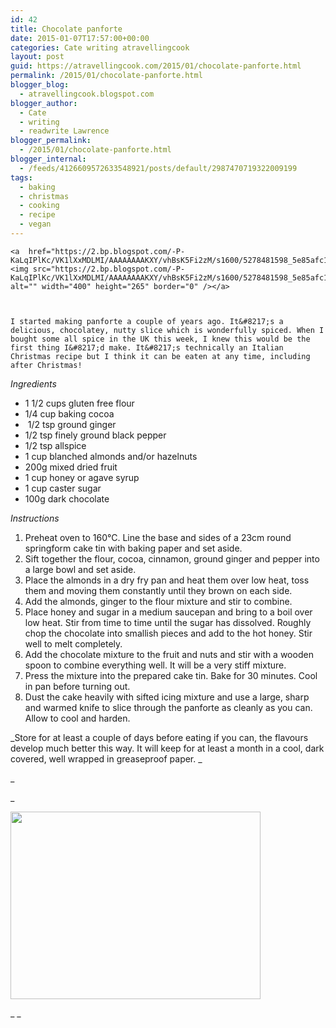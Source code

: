 ```yaml
---
id: 42
title: Chocolate panforte
date: 2015-01-07T17:57:00+00:00
categories: Cate writing atravellingcook
layout: post
guid: https://atravellingcook.com/2015/01/chocolate-panforte.html
permalink: /2015/01/chocolate-panforte.html
blogger_blog:
  - atravellingcook.blogspot.com
blogger_author:
  - Cate
  - writing
  - readwrite Lawrence
blogger_permalink:
  - /2015/01/chocolate-panforte.html
blogger_internal:
  - /feeds/4126609572633548921/posts/default/2987470719322009199
tags:
  - baking
  - christmas
  - cooking
  - recipe
  - vegan
---
```


  
    <a  href="https://2.bp.blogspot.com/-P-KaLqIPlKc/VK1lXxMDLMI/AAAAAAAAKXY/vhBsK5Fi2zM/s1600/5278481598_5e85afc167_o.jpg"><img src="https://2.bp.blogspot.com/-P-KaLqIPlKc/VK1lXxMDLMI/AAAAAAAAKXY/vhBsK5Fi2zM/s1600/5278481598_5e85afc167_o.jpg" alt="" width="400" height="265" border="0" /></a>
  
  
  
    I started making panforte a couple of years ago. It&#8217;s a delicious, chocolatey, nutty slice which is wonderfully spiced. When I bought some all spice in the UK this week, I knew this would be the first thing I&#8217;d make. It&#8217;s technically an Italian Christmas recipe but I think it can be eaten at any time, including after Christmas!
  





  <i>Ingredients</i> 
  
  <ul>
    <li>
      1 1/2 cups gluten free flour
    </li>
    <li>
      1/4 cup baking cocoa
    </li>
    <li>
       1/2 tsp ground ginger
    </li>
    <li>
      1/2 tsp finely ground black pepper
    </li>
    <li>
      1/2 tsp allspice
    </li>
    <li>
      1 cup blanched almonds and/or hazelnuts
    </li>
    <li>
      200g mixed dried fruit
    </li>
    <li>
      1 cup honey or agave syrup
    </li>
    <li>
      1 cup caster sugar
    </li>
    <li>
      100g dark chocolate
    </li>
  </ul>






  <i>Instructions</i>


  1. Preheat oven to 160°C. Line the base and sides of a 23cm round springform cake tin with baking paper and set aside.
  2. Sift together the flour, cocoa, cinnamon, ground ginger and pepper into a large bowl and set aside.
  3. Place the almonds in a dry fry pan and heat them over low heat, toss them and moving them constantly until they brown on each side.
  4. Add the almonds, ginger to the flour mixture and stir to combine.
  5. Place honey and sugar in a medium saucepan and bring to a boil over low heat. Stir from time to time until the sugar has dissolved. Roughly chop the chocolate into smallish pieces and add to the hot honey. Stir well to melt completely.
  6. Add the chocolate mixture to the fruit and nuts and stir with a wooden spoon to combine everything well. It will be a very stiff mixture.
  7. Press the mixture into the prepared cake tin. Bake for 30 minutes. Cool in pan before turning out.
  8. Dust the cake heavily with sifted icing mixture and use a large, sharp and warmed knife to slice through the panforte as cleanly as you can. Allow to cool and harden.

_Store for at least a couple of days before eating if you can, the flavours develop much better this way. It will keep for at least a month in a cool, dark covered, well wrapped in greaseproof paper. _
  
_
  
_ 


  <a  href="https://4.bp.blogspot.com/-epXwzb1cb8s/VK1lL-GQuZI/AAAAAAAAKXQ/25UtCGusS_Q/s1600/Panforte_everywhere.jpg"><img src="https://4.bp.blogspot.com/-epXwzb1cb8s/VK1lL-GQuZI/AAAAAAAAKXQ/25UtCGusS_Q/s1600/Panforte_everywhere.jpg" alt="" width="400" height="300" border="0" /></a>





_ _